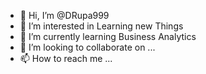 - 👋 Hi, I’m @DRupa999
- 👀 I’m interested in Learning new Things
- 🌱 I’m currently learning Business Analytics
- 💞️ I’m looking to collaborate on ...
- 📫 How to reach me ...

<!---
DRupa999/DRupa999 is a ✨ special ✨ repository because its `README.md` (this file) appears on your GitHub profile.
You can click the Preview link to take a look at your changes.
--->
